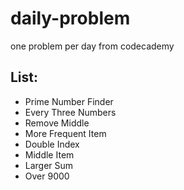 # daily-problem
one problem per day from codecademy

## List:
* Prime Number Finder
* Every Three Numbers
* Remove Middle
* More Frequent Item
* Double Index
* Middle Item
* Larger Sum
* Over 9000